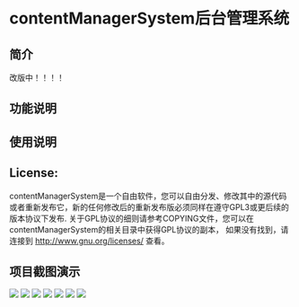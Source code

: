 contentManagerSystem后台管理系统
===============
简介
-----------------------------------
改版中！！！！

功能说明
-----------------------------------




使用说明
-----------------------------------





License:
-----------------------------------
contentManagerSystem是一个自由软件，您可以自由分发、修改其中的源代码或者重新发布它，新的任何修改后的重新发布版必须同样在遵守GPL3或更后续的版本协议下发布.
关于GPL协议的细则请参考COPYING文件，您可以在contentManagerSystem的相关目录中获得GPL协议的副本，
如果没有找到，请连接到 http://www.gnu.org/licenses/ 查看。


项目截图演示
-----------------------------------
![](https://git.oschina.net/yangxiaobing_175/contentManagerSystem/raw/master/temp/1.png)
![](https://git.oschina.net/yangxiaobing_175/contentManagerSystem/raw/master/temp/2.png)
![](https://git.oschina.net/yangxiaobing_175/contentManagerSystem/raw/master/temp/3.png)
![](https://git.oschina.net/yangxiaobing_175/contentManagerSystem/raw/master/temp/4.png)
![](https://git.oschina.net/yangxiaobing_175/contentManagerSystem/raw/master/temp/5.png)
![](https://git.oschina.net/yangxiaobing_175/contentManagerSystem/raw/master/temp/6.png)
![](https://git.oschina.net/yangxiaobing_175/contentManagerSystem/raw/master/temp/7.png)